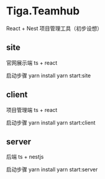 # Tiga.Teamhub

React + Nest 项目管理工具（初步设想）

## site

官网展示端 ts + react

启动步骤 yarn install yarn start:site

## client

项目管理端 ts + react

启动步骤 yarn install yarn start:client

## server

后端 ts + nestjs

启动步骤 yarn install yarn start:server
